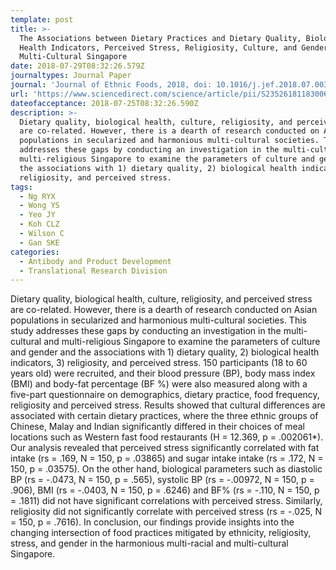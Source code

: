 ```yaml
---
template: post
title: >-
  The Associations between Dietary Practices and Dietary Quality, Biological
  Health Indicators, Perceived Stress, Religiosity, Culture, and Gender in
  Multi-Cultural Singapore
date: 2018-07-29T08:32:26.579Z
journaltypes: Journal Paper
journal: 'Journal of Ethnic Foods, 2018, doi: 10.1016/j.jef.2018.07.003'
url: 'https://www.sciencedirect.com/science/article/pii/S2352618118300672'
dateofacceptance: 2018-07-25T08:32:26.590Z
description: >-
  Dietary quality, biological health, culture, religiosity, and perceived stress
  are co-related. However, there is a dearth of research conducted on Asian
  populations in secularized and harmonious multi-cultural societies. This study
  addresses these gaps by conducting an investigation in the multi-cultural and
  multi-religious Singapore to examine the parameters of culture and gender and
  the associations with 1) dietary quality, 2) biological health indicators, 3)
  religiosity, and perceived stress. 
tags:
  - Ng RYX
  - Wong YS
  - Yeo JY
  - Koh CLZ
  - Wilson C
  - Gan SKE
categories:
  - Antibody and Product Development
  - Translational Research Division
---
```

<!--StartFragment-->

Dietary quality, biological health, culture, religiosity, and perceived stress are co-related. However, there is a dearth of research conducted on Asian populations in secularized and harmonious multi-cultural societies. This study addresses these gaps by conducting an investigation in the multi-cultural and multi-religious Singapore to examine the parameters of culture and gender and the associations with 1) dietary quality, 2) biological health indicators, 3) religiosity, and perceived stress. 150 participants (18 to 60 years old) were recruited, and their blood pressure (BP), body mass index (BMI) and body-fat percentage (BF %) were also measured along with a five-part questionnaire on demographics, dietary practice, food frequency, religiosity and perceived stress. Results showed that cultural differences are associated with certain dietary practices, where the three ethnic groups of Chinese, Malay and Indian significantly differed in their choices of meal locations such as Western fast food restaurants (H = 12.369, p = .002061*). Our analysis revealed that perceived stress significantly correlated with fat intake (rs = .169, N = 150, p = .03865) and sugar intake intake (rs = .172, N = 150, p = .03575). On the other hand, biological parameters such as diastolic BP (rs = -.0473, N = 150, p = .565), systolic BP (rs = -.00972, N = 150, p = .906), BMI (rs = -.0403, N = 150, p = .6246) and BF% (rs = -.110, N = 150, p = .1811) did not have significant correlations with perceived stress. Similarly, religiosity did not significantly correlate with perceived stress (rs = -.025, N = 150, p = .7616). In conclusion, our findings provide insights into the changing intersection of food practices mitigated by ethnicity, religiosity, stress, and gender in the harmonious multi-racial and multi-cultural Singapore.

<!--EndFragment-->
